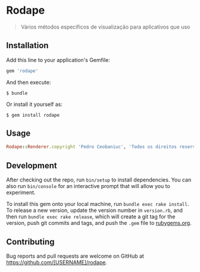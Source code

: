 # Rodape

> Vários métodos específicos de visualização para aplicativos que uso

## Installation

Add this line to your application's Gemfile:

```ruby
gem 'rodape'
```

And then execute:

    $ bundle

Or install it yourself as:

    $ gem install rodape

## Usage

```ruby
Rodape::Renderer.copyright 'Pedro Ceobaniuc', 'Todos os direitos reservados'
```

## Development

After checking out the repo, run `bin/setup` to install dependencies. You can also run `bin/console` for an interactive prompt that will allow you to experiment.

To install this gem onto your local machine, run `bundle exec rake install`. To release a new version, update the version number in `version.rb`, and then run `bundle exec rake release`, which will create a git tag for the version, push git commits and tags, and push the `.gem` file to [rubygems.org](https://rubygems.org).

## Contributing

Bug reports and pull requests are welcome on GitHub at https://github.com/[USERNAME]/rodape.
